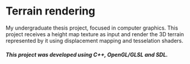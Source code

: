 # Terrain rendering
My undergraduate thesis project, focused in computer graphics. This project receives a height map texture as input and render the 3D terrain represented by it using displacement mapping and tesselation shaders.
##### This project was developed using C++, OpenGL/GLSL and SDL.